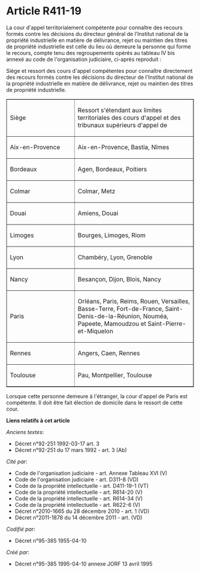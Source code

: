 # Article R411-19

La cour d'appel territorialement compétente pour connaître des recours formés contre les décisions du directeur général de
l'Institut national de la propriété industrielle en matière de délivrance, rejet ou maintien des titres de propriété
industrielle est celle du lieu où demeure la personne qui forme le recours, compte tenu des regroupements opérés au tableau
IV bis annexé au code de l'organisation judiciaire, ci-après reproduit :

Siège et ressort des cours d'appel compétentes pour connaître directement des recours formés contre les décisions du
directeur de l'Institut national de la propriété industrielle en matière de délivrance, rejet ou maintien des titres de
propriété industrielle.

<table align="center" border="1" cellpadding="0" cellspacing="0" width="605">
  <tbody>
    <tr>
      <td width="208">

Siège

</td>
      <td width="397">

Ressort s'étendant aux limites territoriales des cours d'appel et des tribunaux supérieurs d'appel de

</td>
    </tr>
    <tr>
      <td width="208">

Aix-en-Provence

</td>
      <td width="397">

Aix-en-Provence, Bastia, Nîmes

</td>
    </tr>
    <tr>
      <td width="208">

Bordeaux

</td>
      <td width="397">

Agen, Bordeaux, Poitiers

</td>
    </tr>
    <tr>
      <td width="208">

Colmar

</td>
      <td width="397">

Colmar, Metz

</td>
    </tr>
    <tr>
      <td width="208">

Douai

</td>
      <td width="397">

Amiens, Douai

</td>
    </tr>
    <tr>
      <td width="208">

Limoges

</td>
      <td width="397">

Bourges, Limoges, Riom

</td>
    </tr>
    <tr>
      <td width="208">

Lyon

</td>
      <td width="397">

Chambéry, Lyon, Grenoble

</td>
    </tr>
    <tr>
      <td width="208">

Nancy

</td>
      <td width="397">

Besançon, Dijon, Blois, Nancy

</td>
    </tr>
    <tr>
      <td width="208">

Paris

</td>
      <td width="397">

Orléans, Paris, Reims, Rouen, Versailles, Basse-Terre, Fort-de-France, Saint-Denis-de-la-Réunion, Nouméa, Papeete, Mamoudzou
et Saint-Pierre-et-Miquelon

</td>
    </tr>
    <tr>
      <td width="208">

Rennes

</td>
      <td width="397">

Angers, Caen, Rennes

</td>
    </tr>
    <tr>
      <td width="208">

Toulouse

</td>
      <td width="397">

Pau, Montpellier, Toulouse

</td>
    </tr>
  </tbody>
</table>

Lorsque cette personne demeure à l'étranger, la cour d'appel de Paris est compétente. Il doit être fait élection de domicile
dans le ressort de cette cour.

**Liens relatifs à cet article**

_Anciens textes_:

  - Décret n°92-251 1992-03-17 art. 3
  - Décret n°92-251 du 17 mars 1992 - art. 3 (Ab)

_Cité par_:

  - Code de l'organisation judiciaire - art. Annexe Tableau XVI (V)
  - Code de l'organisation judiciaire - art. D311-8 (VD)
  - Code de la propriété intellectuelle - art. D411-19-1 (VT)
  - Code de la propriété intellectuelle - art. R614-20 (V)
  - Code de la propriété intellectuelle - art. R614-34 (V)
  - Code de la propriété intellectuelle - art. R622-6 (V)
  - Décret n°2010-1665 du 28 décembre 2010 - art. 1 (VD)
  - Décret n°2011-1878 du 14 décembre 2011 - art. (VD)

_Codifié par_:

  - Décret n°95-385 1955-04-10

_Créé par_:

  - Décret n°95-385 1995-04-10 annexe JORF 13 avril 1995
